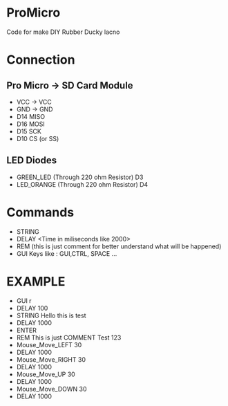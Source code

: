 # ProMicro
Code for make DIY Rubber Ducky lacno

# Connection
## Pro Micro -> SD Card Module
- VCC -> VCC
- GND -> GND
- D14 MISO
- D16 MOSI
- D15 SCK
- D10 CS (or SS)
## LED Diodes
- GREEN_LED (Through 220 ohm Resistor) D3
- LED_ORANGE (Through 220 ohm Resistor) D4

# Commands
- STRING <Something to type on keyboard>
- DELAY <Time in miliseconds like 2000>
- REM (this is just comment for better understand what will be happened)
- GUI Keys like : GUI,CTRL, SPACE ...

# EXAMPLE
- GUI r
- DELAY 100
- STRING Hello this is test
- DELAY 1000
- ENTER
- REM This is just COMMENT Test 123
- Mouse_Move_LEFT 30
- DELAY 1000
- Mouse_Move_RIGHT 30
- DELAY 1000
- Mouse_Move_UP 30
- DELAY 1000
- Mouse_Move_DOWN 30
- DELAY 1000

